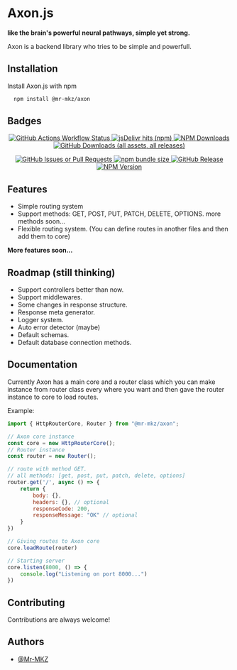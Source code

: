 # Axon.js

**like the brain's powerful neural pathways, simple yet strong.**

Axon is a backend library who tries to be simple and powerfull.



## Installation

Install Axon.js with npm

```bash
  npm install @mr-mkz/axon
```
    
## Badges

<p align="center">
    <a href="#">
        <img alt="GitHub Actions Workflow Status" src="https://img.shields.io/github/actions/workflow/status/mr-mkz/axonjs/npm-publish.yml">
    </a>
    <a href="https://www.npmjs.com/package/@mr-mkz/axon">
        <img alt="jsDelivr hits (npm)" src="https://img.shields.io/jsdelivr/npm/hy/%40mr-mkz%2Faxon">
    </a>
    <a href="https://www.npmjs.com/package/@mr-mkz/axon">
        <img alt="NPM Downloads" src="https://img.shields.io/npm/dy/%40mr-mkz%2Faxon?label=NPM%20Downloads&color=%235304db">
    </a>
    <a href="https://github.com/Mr-MKZ/AxonJs/releases/latest">
        <img alt="GitHub Downloads (all assets, all releases)" src="https://img.shields.io/github/downloads/mr-mkz/axonjs/total?style=flat&label=Github%20Downloads&color=%235bc912">
    </a>
</p>
<p align="center">
    <a href="#">
        <img alt="GitHub Issues or Pull Requests" src="https://img.shields.io/github/issues/mr-mkz/axonjs?color=%23be04db">
    </a>
    <a href="#">
        <img alt="npm bundle size" src="https://img.shields.io/bundlephobia/min/%40mr-mkz%2Faxon">
    </a>
    <a href="#">
        <img alt="GitHub Release" src="https://img.shields.io/github/v/release/mr-mkz/axonjs?label=Github%20release">
    </a>
    <a href="https://www.npmjs.com/package/@mr-mkz/axon">
        <img alt="NPM Version" src="https://img.shields.io/npm/v/%40mr-mkz%2Faxon?label=NPM%20release&color=%2304dba9">
    </a>
</p>

## Features

- Simple routing system
- Support methods: GET, POST, PUT, PATCH, DELETE, OPTIONS. more methods soon...
- Flexible routing system. (You can define routes in another files and then add them to core)

**More features soon...**

## Roadmap (still thinking)

- Support controllers better than now.
- Support middlewares.
- Some changes in response structure.
- Response meta generator.
- Logger system.
- Auto error detector (maybe)
- Default schemas.
- Default database connection methods.

## Documentation

Currently Axon has a main core and a router class which you can make instance from router class every where you want and then gave the router instance to core to load routes.

Example:
```js
import { HttpRouterCore, Router } from "@mr-mkz/axon";

// Axon core instance
const core = new HttpRouterCore();
// Router instance
const router = new Router();

// route with method GET.
// all methods: [get, post, put, patch, delete, options]
router.get('/', async () => {
    return {
        body: {},
        headers: {}, // optional
        responseCode: 200,
        responseMessage: "OK" // optional
    }
})

// Giving routes to Axon core
core.loadRoute(router)

// Starting server
core.listen(8000, () => {
    console.log("Listening on port 8000...")
})
```

## Contributing

Contributions are always welcome!

## Authors

- [@Mr-MKZ](https://www.github.com/Mr-MKZ)